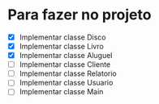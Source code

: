 # Para fazer no projeto

- [x] Implementar classe Disco
- [x] Implementar classe Livro
- [x] Implementar classe Aluguel
- [ ] Implementar classe Cliente
- [ ] Implementar classe Relatorio
- [ ] Implementar classe Usuario
- [ ] Implementar classe Main